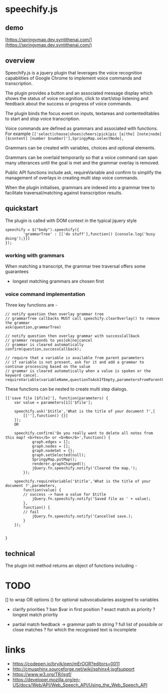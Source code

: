 # speechify.js


## demo 

[https://springymap.dev.syntithenai.com/](https://springymap.dev.syntithenai.com/)

## overview 
Speechify.js is a jquery plugin that leverages the voice recognition capabilities of Google Chrome to implement voice commands and transcription.

The plugin provides a button and an associated message display which shows the status of voice recognition, click to start/stop listening and feedback about the success or progress of voice commands.

The plugin binds the focus event on inputs, textareas and contenteditables to start and stop voice transcription.

Voice commands are defined as grammars and associated with functions. For example
```[['select|choose|shoes|cheers|pick|pic [a|the] [note|node] [$content] [number $number]'],SpringyMap.selectNode],```

Grammars can be created with variables, choices and optional elements.

Grammars can be overlaid temporarily so that a voice command can span many utterances until the goal is met and the grammar overlay is removed.

Public API functions include ask, requireVariable and confirm to simplify the management of overlays in creating multi step voice commands.

When the plugin initialises, grammars are indexed into a grammar tree to facilitate traversal/matching against transcription results.


## quickstart

The plugin is called with DOM context in the typical jquery style
```
speechify = $("body").speechify({
		'grammarTree' : [['do stuff'],function() {console.log('busy doing');}]]
});

```

### working with grammars

When matching a transcript, 
the grammar tree traversal offers some guarantees
- longest matching grammars are chosen first

### voice command implementation

Three key functions are -
```
// notify question then overlay grammar tree
// grammarTree callbacks MUST call speechify.clearOverlay() to remove the grammar
ask(question,grammarTree)    

// notify question then overlay grammar with successCallback
// grammar responds to yes|ok|no|cancel
// grammar is cleared automatically
confirm(question,successCallback);  

// require that a variable is available from parent parameters
// if variable is not present, ask for it and add a grammar to continue processing based on the value
// grammar is cleared automatically when a value is spoken or the keyword cancel.
requireVariable(variableName,questionToAskIfEmpty,parametersFromParentCallback,successCallback,failCallback)
```

These functions can be nested to create multi step dialogs.
```
[['save file [$file]'], function(parameters) {
	var value = parameters[1]['$file'];
	
	speechify.ask('$title','What is the title of your document ?',[
		[[''],function() {}]
	]);
	OR 
	
	speechify.confirm('Do you really want to delete all notes from this map? <b>Yes</b> or <b>No</b>',function() {
			graph.edges = [];
			graph.nodes = [];
			graph.nodeSet = {};
			graph.setSelected(null);
			SpringyMap.putMap();
			renderer.graphChanged();							
			jQuery.fn.speechify.notify('Cleared the map.');
		});
	
	speechify.requireVariable('$title','What is the title of your document ?',parameters,
		function(value) {
		// success -> have a value for $title
			jQuery.fn.speechify.notify('Saved file as ' + value);
		},
		function() {
		// fail		
			jQuery.fn.speechify.notify('Cancelled save.);
		}
	]);
	
	
}
```




## technical



The plugin init method returns an object of functions including -





		
TODO
===========
[] to wrap OR options
() for optional
subvocabularies assigned to variables

* clarify priorities
? ban $var in first position
? exact match as priority
? longest match priortiy

* partial match feedback -> grammar path to string
? full list of possibile or close matches ? for which the recognised text is incomplete
		
		
		
links
=============

- https://codepen.io/bryik/pen/mErOOR?editors=0011
- http://cmusphinx.sourceforge.net/wiki/sphinx4:jsgfsupport
- https://www.w3.org/TR/jsgf/
- https://developer.mozilla.org/en-US/docs/Web/API/Web_Speech_API/Using_the_Web_Speech_API
